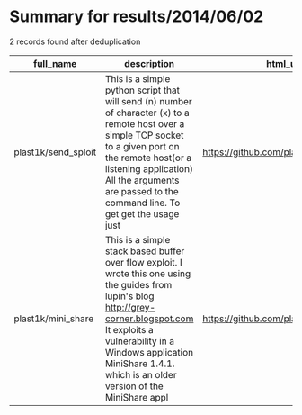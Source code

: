 
# Summary for results/2014/06/02
    
2 records found after deduplication

| full_name | description | html_url | matched_list | matched_count | pushed_at | size | stargazers_count | language | forks_count | vul_ids |
|---------------------|------------------------------------------------------------------------------------------------------------------------------------------------------------------------------------------------------------------------------------------------------------------|----------------------------------------|----------------|-----------------|---------------------------|--------|--------------------|------------|---------------|-----------|
| plast1k/send_sploit | This is a simple python script that will send (n) number of character (x) to a remote host over a simple TCP socket to a given port on the remote host(or a listening application) All the arguments are passed to the command line. To get get the usage just | https://github.com/plast1k/send_sploit | ['sploit'] | 1 | 2014-06-02 13:54:33+00:00 | 128 | 1 | Python | 0 | [] |
| plast1k/mini_share | This is a simple stack based buffer over flow exploit. I wrote this one using the guides from lupin's blog http://grey-corner.blogspot.com It exploits a vulnerability in a Windows application MiniShare 1.4.1. which is an older version of the MiniShare appl | https://github.com/plast1k/mini_share | ['exploit'] | 1 | 2014-06-02 14:12:22+00:00 | 128 | 0 | Python | 0 | [] |
